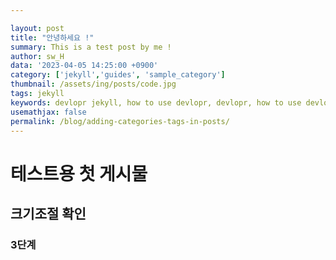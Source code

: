 ```yaml
---

layout: post
title: "안녕하세요 !"
summary: This is a test post by me !
author: sw_H
data: '2023-04-05 14:25:00 +0900'
category: ['jekyll','guides', 'sample_category']
thumbnail: /assets/ing/posts/code.jpg
tags: jekyll
keywords: devlopr jekyll, how to use devlopr, devlopr, how to use devlopr-jekyll, devlopr-jekyll tutorial,best jekyll themes, multi categories and tags
usemathjax: false
permalink: /blog/adding-categories-tags-in-posts/
---
```


# 테스트용 첫 게시물

## 크기조절 확인

### 3단계